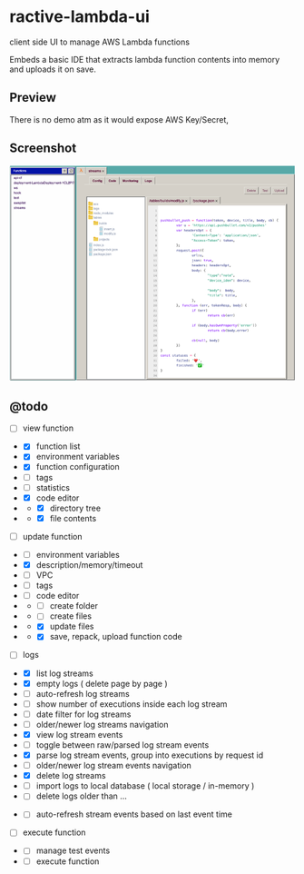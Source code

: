 # ractive-lambda-ui

client side UI to manage AWS Lambda functions  

Embeds a basic IDE that extracts lambda function contents into memory and uploads it on save.

## Preview

There is no demo atm as it would expose AWS Key/Secret,

## Screenshot
![Screenshot](demo/screenshot1.png?raw=true "Screenshot")

## @todo
- [ ] view function
-  - [x] function list
-  - [x] environment variables
-  - [x] function configuration
-  - [ ] tags
-  - [ ] statistics
-  - [x] code editor
-  -  - [x] directory tree
-  -  - [x] file contents

- [ ] update function
-  - [ ] environment variables
-  - [x] description/memory/timeout
-  - [ ] VPC
-  - [ ] tags
-  - [ ] code editor
-  -  - [ ] create folder
-  -  - [ ] create files
-  -  - [x] update files
-  -  - [x] save, repack, upload function code

- [ ] logs
-  - [x] list log streams
-  - [x] empty logs ( delete page by page )
-  - [ ] auto-refresh log streams
-  - [ ] show number of executions inside each log stream
-  - [ ] date filter for log streams
-  - [ ] older/newer log streams navigation
-  - [x] view log stream events
-  - [ ] toggle between raw/parsed log stream events
-  - [x] parse log stream events, group into executions by request id
-  - [ ] older/newer log stream events navigation
-  - [x] delete log streams
-  - [ ] import logs to local database ( local storage / in-memory )
-  - [ ] delete logs older than ...
-  - [ ] auto-refresh stream events based on last event time



- [ ] execute function
-  - [ ] manage test events
-  - [ ] execute function
